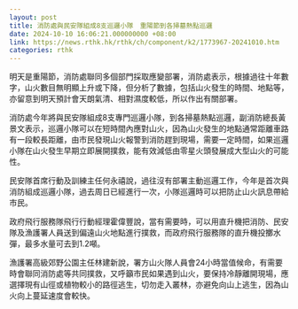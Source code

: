 ```yaml
---
layout: post
title: 消防處與民安隊組成8支巡邏小隊　重陽節到各掃墓熱點巡邏
date: 2024-10-10 16:06:21.000000000 +08:00
link: https://news.rthk.hk/rthk/ch/component/k2/1773967-20241010.htm
categories: rthk
---
```


明天是重陽節，消防處聯同多個部門採取應變部署，消防處表示，根據過往十年數字，山火數目無明顯上升或下降，但分析了數據，包括山火發生的時間、地點等，亦留意到明天預計會天朗氣清、相對濕度較低，所以作出有關部署。

消防處今年將與民安隊組成8支專門巡邏小隊，到各掃墓熱點巡邏，副消防總長黃景文表示，巡邏小隊可以在短時間內應對山火，因為山火發生的地點通常距離車路有一段較長距離，由市民發現山火報警到消防趕到現場，需要一定時間，如果巡邏小隊在山火發生早期立即展開撲救，能有效減低由零星火頭發展成大型山火的可能性。

民安隊首席行動及訓練主任何永禧說，過往沒有部署主動巡邏工作，今年是首次與消防組成巡邏小隊，過去周日已經進行一次，小隊巡邏時可以把防止山火訊息帶給市民。

政府飛行服務隊飛行行動經理霍偉豐說，當有需要時，可以用直升機把消防、民安隊及漁護署人員送到偏遠山火地點進行撲救，而政府飛行服務隊的直升機投擲水彈，最多水量可去到1.2噸。

漁護署高級郊野公園主任林建新說，署方山火隊人員會24小時當值候命，有需要時會聯同消防處等共同撲救，又呼籲市民如果遇到山火，要保持冷靜離開現場，應選擇現有山徑或植物較小的路徑逃生，切勿走入叢林，亦避免向山上逃生，因為山火向上蔓延速度會較快。

